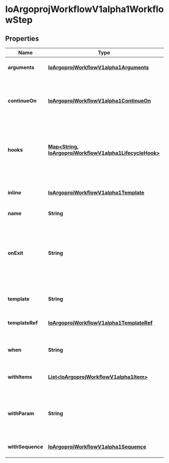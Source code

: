 
# IoArgoprojWorkflowV1alpha1WorkflowStep

## Properties
Name | Type | Description | Notes
------------ | ------------- | ------------- | -------------
**arguments** | [**IoArgoprojWorkflowV1alpha1Arguments**](IoArgoprojWorkflowV1alpha1Arguments.md) | Arguments hold arguments to the template |  [optional]
**continueOn** | [**IoArgoprojWorkflowV1alpha1ContinueOn**](IoArgoprojWorkflowV1alpha1ContinueOn.md) | ContinueOn makes argo to proceed with the following step even if this step fails. Errors and Failed states can be specified |  [optional]
**hooks** | [**Map&lt;String, IoArgoprojWorkflowV1alpha1LifecycleHook&gt;**](IoArgoprojWorkflowV1alpha1LifecycleHook.md) | Hooks holds the lifecycle hook which is invoked at lifecycle of step, irrespective of the success, failure, or error status of the primary step |  [optional]
**inline** | [**IoArgoprojWorkflowV1alpha1Template**](IoArgoprojWorkflowV1alpha1Template.md) | Inline is the template. Template must be empty if this is declared (and vice-versa). |  [optional]
**name** | **String** | Name of the step |  [optional]
**onExit** | **String** | OnExit is a template reference which is invoked at the end of the template, irrespective of the success, failure, or error of the primary template. DEPRECATED: Use Hooks[exit].Template instead. |  [optional]
**template** | **String** | Template is the name of the template to execute as the step |  [optional]
**templateRef** | [**IoArgoprojWorkflowV1alpha1TemplateRef**](IoArgoprojWorkflowV1alpha1TemplateRef.md) | TemplateRef is the reference to the template resource to execute as the step. |  [optional]
**when** | **String** | When is an expression in which the step should conditionally execute |  [optional]
**withItems** | [**List&lt;IoArgoprojWorkflowV1alpha1Item&gt;**](IoArgoprojWorkflowV1alpha1Item.md) | WithItems expands a step into multiple parallel steps from the items in the list |  [optional]
**withParam** | **String** | WithParam expands a step into multiple parallel steps from the value in the parameter, which is expected to be a JSON list. |  [optional]
**withSequence** | [**IoArgoprojWorkflowV1alpha1Sequence**](IoArgoprojWorkflowV1alpha1Sequence.md) | WithSequence expands a step into a numeric sequence |  [optional]



